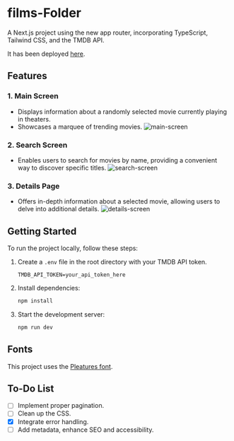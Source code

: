 # films-Folder

A Next.js project using the new app router, incorporating TypeScript, Tailwind CSS, and the TMDB API.

It has been deployed [here](https://films-folder.vercel.app/).

## Features

### 1. Main Screen

- Displays information about a randomly selected movie currently playing in theaters.
- Showcases a marquee of trending movies.
  ![main-screen](https://github.com/63r6o/films-folder/assets/102681223/6194e701-2ea0-4247-9046-90a397501b51)

### 2. Search Screen

- Enables users to search for movies by name, providing a convenient way to discover specific titles.
  ![search-screen](https://github.com/63r6o/films-folder/assets/102681223/315abbe7-aee7-4350-bfe5-f9451854e9ca)

### 3. Details Page

- Offers in-depth information about a selected movie, allowing users to delve into additional details.
  ![details-screen](https://github.com/63r6o/films-folder/assets/102681223/da9e2727-a9d6-4504-8c8a-e9b1b5df498d)

## Getting Started

To run the project locally, follow these steps:

1. Create a `.env` file in the root directory with your TMDB API token.

   ```
   TMDB_API_TOKEN=your_api_token_here
   ```

2. Install dependencies:

   ```bash
   npm install
   ```

3. Start the development server:
   ```bash
   npm run dev
   ```

## Fonts

This project uses the [Pleatures font](https://www.fontspace.com/pleatures-font-f96081).

## To-Do List

- [ ] Implement proper pagination.
- [ ] Clean up the CSS.
- [x] Integrate error handling.
- [ ] Add metadata, enhance SEO and accessibility.
